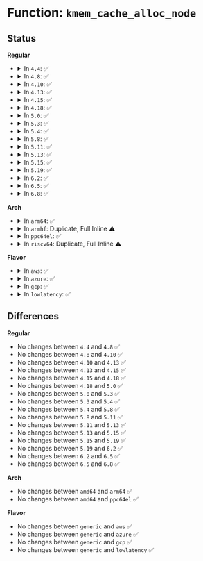 # Function: <code>kmem_cache_alloc_node</code>

## Status
<b>Regular</b>
<ul>
<li>
<details>
<summary>In <code>4.4</code>: ✅</summary>

```c
void *kmem_cache_alloc_node(struct kmem_cache *s, gfp_t gfpflags, int node);
```

**Collision:** Unique Global

**Inline:** No

**Transformation:** False

**Instances:**

```
In mm/slub.c (ffffffff811eb3b0)
Location: mm/slub.c:2598
Inline: False
Direct callers:
  - kernel/fork.c:copy_process
  - kernel/workqueue.c:alloc_unbound_pwq
  - mm/slub.c:kmem_cache_open
  - block/blk-core.c:alloc_request_struct
  - block/blk-core.c:blk_alloc_queue_node
  - block/blk-ioc.c:create_task_io_context
  - block/blk-ioc.c:ioc_create_icq
  - block/cfq-iosched.c:cfq_get_queue
  - net/core/skbuff.c:__alloc_skb
  - net/core/skbuff.c:__alloc_skb_head
```
**Symbols:**

```
ffffffff811eb3b0-ffffffff811eb5b4: kmem_cache_alloc_node (STB_GLOBAL)
```
</details>
</li>
<li>
<details>
<summary>In <code>4.8</code>: ✅</summary>

```c
void *kmem_cache_alloc_node(struct kmem_cache *s, gfp_t gfpflags, int node);
```

**Collision:** Unique Global

**Inline:** No

**Transformation:** False

**Instances:**

```
In mm/slub.c (ffffffff8120b800)
Location: mm/slub.c:2727
Inline: False
Direct callers:
  - kernel/workqueue.c:alloc_unbound_pwq
  - mm/slub.c:kmem_cache_open
  - block/blk-core.c:blk_alloc_queue_node
  - block/blk-core.c:alloc_request_struct
  - block/blk-ioc.c:ioc_create_icq
  - block/blk-ioc.c:create_task_io_context
  - block/cfq-iosched.c:cfq_get_queue
  - net/core/skbuff.c:__alloc_skb
  - net/core/skbuff.c:__alloc_skb_head
```
**Symbols:**

```
ffffffff8120b800-ffffffff8120b9ab: kmem_cache_alloc_node (STB_GLOBAL)
```
</details>
</li>
<li>
<details>
<summary>In <code>4.10</code>: ✅</summary>

```c
void *kmem_cache_alloc_node(struct kmem_cache *s, gfp_t gfpflags, int node);
```

**Collision:** Unique Global

**Inline:** No

**Transformation:** False

**Instances:**

```
In mm/slub.c (ffffffff8121d830)
Location: mm/slub.c:2749
Inline: False
Direct callers:
  - kernel/workqueue.c:alloc_unbound_pwq
  - mm/slub.c:kmem_cache_open
  - block/blk-core.c:blk_alloc_queue_node
  - block/blk-core.c:alloc_request_struct
  - block/blk-ioc.c:ioc_create_icq
  - block/blk-ioc.c:create_task_io_context
  - block/cfq-iosched.c:cfq_get_queue
  - net/core/skbuff.c:__alloc_skb
  - net/core/skbuff.c:__alloc_skb_head
```
**Symbols:**

```
ffffffff8121d830-ffffffff8121d9db: kmem_cache_alloc_node (STB_GLOBAL)
```
</details>
</li>
<li>
<details>
<summary>In <code>4.13</code>: ✅</summary>

```c
void *kmem_cache_alloc_node(struct kmem_cache *s, gfp_t gfpflags, int node);
```

**Collision:** Unique Global

**Inline:** No

**Transformation:** False

**Instances:**

```
In mm/slub.c (ffffffff81228470)
Location: mm/slub.c:2746
Inline: False
Direct callers:
  - kernel/workqueue.c:alloc_unbound_pwq
  - mm/slub.c:__kmem_cache_create
  - block/blk-core.c:blk_alloc_queue_node
  - block/blk-core.c:alloc_request_simple
  - block/blk-ioc.c:ioc_create_icq
  - block/blk-ioc.c:create_task_io_context
  - block/cfq-iosched.c:cfq_get_queue
  - drivers/scsi/scsi_lib.c:scsi_init_rq
  - drivers/scsi/scsi_lib.c:scsi_init_request
  - net/core/skbuff.c:__alloc_skb
  - net/core/skbuff.c:__alloc_skb_head
```
**Symbols:**

```
ffffffff81228470-ffffffff8122861a: kmem_cache_alloc_node (STB_GLOBAL)
```
</details>
</li>
<li>
<details>
<summary>In <code>4.15</code>: ✅</summary>

```c
void *kmem_cache_alloc_node(struct kmem_cache *s, gfp_t gfpflags, int node);
```

**Collision:** Unique Global

**Inline:** No

**Transformation:** False

**Instances:**

```
In mm/slub.c (ffffffff81244550)
Location: mm/slub.c:2759
Inline: False
Direct callers:
  - kernel/workqueue.c:alloc_unbound_pwq
  - mm/slub.c:__kmem_cache_create
  - block/blk-core.c:blk_alloc_queue_node
  - block/blk-core.c:alloc_request_simple
  - block/blk-ioc.c:ioc_create_icq
  - block/blk-ioc.c:create_task_io_context
  - block/cfq-iosched.c:cfq_get_queue
  - drivers/scsi/scsi_lib.c:scsi_old_init_rq
  - drivers/scsi/scsi_lib.c:scsi_mq_init_request
  - net/core/skbuff.c:__alloc_skb
```
**Symbols:**

```
ffffffff81244550-ffffffff81244707: kmem_cache_alloc_node (STB_GLOBAL)
```
</details>
</li>
<li>
<details>
<summary>In <code>4.18</code>: ✅</summary>

```c
void *kmem_cache_alloc_node(struct kmem_cache *s, gfp_t gfpflags, int node);
```

**Collision:** Unique Global

**Inline:** No

**Transformation:** False

**Instances:**

```
In mm/slub.c (ffffffff81266a40)
Location: mm/slub.c:2742
Inline: False
Direct callers:
  - kernel/workqueue.c:alloc_unbound_pwq
  - mm/slub.c:kmem_cache_open
  - block/blk-core.c:blk_alloc_queue_node
  - block/blk-core.c:alloc_request_simple
  - block/blk-ioc.c:ioc_create_icq
  - block/blk-ioc.c:create_task_io_context
  - block/cfq-iosched.c:cfq_get_queue
  - drivers/scsi/scsi_lib.c:scsi_old_init_rq
  - drivers/scsi/scsi_lib.c:scsi_mq_init_request
  - net/core/skbuff.c:__alloc_skb
```
**Symbols:**

```
ffffffff81266a40-ffffffff81266c4a: kmem_cache_alloc_node (STB_GLOBAL)
```
</details>
</li>
<li>
<details>
<summary>In <code>5.0</code>: ✅</summary>

```c
void *kmem_cache_alloc_node(struct kmem_cache *s, gfp_t gfpflags, int node);
```

**Collision:** Unique Global

**Inline:** No

**Transformation:** False

**Instances:**

```
In mm/slub.c (ffffffff8127b760)
Location: mm/slub.c:2792
Inline: False
Direct callers:
  - kernel/workqueue.c:alloc_unbound_pwq
  - mm/slub.c:kmem_cache_open
  - block/blk-core.c:blk_alloc_queue_node
  - block/blk-ioc.c:ioc_create_icq
  - block/blk-ioc.c:create_task_io_context
  - drivers/scsi/scsi_lib.c:scsi_mq_init_request
  - net/core/skbuff.c:__alloc_skb
```
**Symbols:**

```
ffffffff8127b760-ffffffff8127b95d: kmem_cache_alloc_node (STB_GLOBAL)
```
</details>
</li>
<li>
<details>
<summary>In <code>5.3</code>: ✅</summary>

```c
void *kmem_cache_alloc_node(struct kmem_cache *s, gfp_t gfpflags, int node);
```

**Collision:** Unique Global

**Inline:** No

**Transformation:** False

**Instances:**

```
In mm/slub.c (ffffffff812971b0)
Location: mm/slub.c:2804
Inline: False
Direct callers:
  - kernel/fork.c:copy_process
  - kernel/workqueue.c:alloc_unbound_pwq
  - mm/vmalloc.c:alloc_vmap_area
  - mm/vmalloc.c:alloc_vmap_area
  - mm/slub.c:kmem_cache_open
  - block/blk-core.c:blk_alloc_queue_node
  - block/blk-ioc.c:ioc_create_icq
  - block/blk-ioc.c:create_task_io_context
  - drivers/scsi/scsi_lib.c:scsi_mq_init_request
  - net/core/skbuff.c:__alloc_skb
```
**Symbols:**

```
ffffffff812971b0-ffffffff81297401: kmem_cache_alloc_node (STB_GLOBAL)
```
</details>
</li>
<li>
<details>
<summary>In <code>5.4</code>: ✅</summary>

```c
void *kmem_cache_alloc_node(struct kmem_cache *s, gfp_t gfpflags, int node);
```

**Collision:** Unique Global

**Inline:** No

**Transformation:** False

**Instances:**

```
In mm/slub.c (ffffffff812a6fb0)
Location: mm/slub.c:2800
Inline: False
Direct callers:
  - kernel/fork.c:copy_process
  - kernel/workqueue.c:alloc_unbound_pwq
  - mm/vmalloc.c:alloc_vmap_area
  - mm/vmalloc.c:alloc_vmap_area
  - mm/slub.c:kmem_cache_open
  - block/blk-core.c:blk_alloc_queue_node
  - block/blk-ioc.c:ioc_create_icq
  - block/blk-ioc.c:create_task_io_context
  - drivers/scsi/scsi_lib.c:scsi_mq_init_request
  - net/core/skbuff.c:__alloc_skb
```
**Symbols:**

```
ffffffff812a6fb0-ffffffff812a7201: kmem_cache_alloc_node (STB_GLOBAL)
```
</details>
</li>
<li>
<details>
<summary>In <code>5.8</code>: ✅</summary>

```c
void *kmem_cache_alloc_node(struct kmem_cache *s, gfp_t gfpflags, int node);
```

**Collision:** Unique Global

**Inline:** No

**Transformation:** False

**Instances:**

```
In mm/slub.c (ffffffff812dbf30)
Location: mm/slub.c:2858
Inline: False
Direct callers:
  - kernel/fork.c:dup_task_struct
  - kernel/workqueue.c:alloc_unbound_pwq
  - mm/vmalloc.c:alloc_vmap_area
  - mm/vmalloc.c:alloc_vmap_area
  - mm/slub.c:init_kmem_cache_nodes
  - block/blk-core.c:__blk_alloc_queue
  - block/blk-ioc.c:ioc_create_icq
  - block/blk-ioc.c:create_task_io_context
  - drivers/scsi/scsi_lib.c:scsi_mq_init_request
  - net/core/skbuff.c:__alloc_skb
```
**Symbols:**

```
ffffffff812dbf30-ffffffff812dc18a: kmem_cache_alloc_node (STB_GLOBAL)
```
</details>
</li>
<li>
<details>
<summary>In <code>5.11</code>: ✅</summary>

```c
void *kmem_cache_alloc_node(struct kmem_cache *s, gfp_t gfpflags, int node);
```

**Collision:** Unique Global

**Inline:** No

**Transformation:** False

**Instances:**

```
In mm/slub.c (ffffffff812e8520)
Location: mm/slub.c:2926
Inline: False
Direct callers:
  - kernel/fork.c:dup_task_struct
  - kernel/workqueue.c:alloc_unbound_pwq
  - mm/vmalloc.c:alloc_vmap_area
  - mm/vmalloc.c:alloc_vmap_area
  - mm/slub.c:init_kmem_cache_nodes
  - block/blk-core.c:blk_alloc_queue
  - block/blk-ioc.c:ioc_create_icq
  - block/blk-ioc.c:create_task_io_context
  - drivers/scsi/scsi_lib.c:scsi_mq_init_request
  - net/core/skbuff.c:__alloc_skb
```
**Symbols:**

```
ffffffff812e8520-ffffffff812e8735: kmem_cache_alloc_node (STB_GLOBAL)
```
</details>
</li>
<li>
<details>
<summary>In <code>5.13</code>: ✅</summary>

```c
void *kmem_cache_alloc_node(struct kmem_cache *s, gfp_t gfpflags, int node);
```

**Collision:** Unique Global

**Inline:** No

**Transformation:** False

**Instances:**

```
In mm/slub.c (ffffffff812effc0)
Location: mm/slub.c:2948
Inline: False
Direct callers:
  - arch/x86/events/intel/lbr.c:reserve_lbr_buffers
  - kernel/fork.c:dup_task_struct
  - kernel/workqueue.c:alloc_unbound_pwq
  - kernel/events/core.c:perf_event_alloc
  - mm/vmalloc.c:alloc_vmap_area
  - mm/vmalloc.c:alloc_vmap_area
  - mm/slub.c:kmem_cache_open
  - block/blk-core.c:blk_alloc_queue
  - block/blk-ioc.c:ioc_create_icq
  - block/blk-ioc.c:create_task_io_context
  - drivers/scsi/scsi_lib.c:scsi_mq_init_request
  - net/core/skbuff.c:__alloc_skb
```
**Symbols:**

```
ffffffff812effc0-ffffffff812f020c: kmem_cache_alloc_node (STB_GLOBAL)
```
</details>
</li>
<li>
<details>
<summary>In <code>5.15</code>: ✅</summary>

```c
void *kmem_cache_alloc_node(struct kmem_cache *s, gfp_t gfpflags, int node);
```

**Collision:** Unique Global

**Inline:** No

**Transformation:** False

**Instances:**

```
In mm/slub.c (ffffffff813399c0)
Location: mm/slub.c:3247
Inline: False
Direct callers:
  - arch/x86/events/intel/lbr.c:reserve_lbr_buffers
  - kernel/fork.c:dup_task_struct
  - kernel/workqueue.c:alloc_unbound_pwq
  - kernel/events/core.c:perf_event_alloc
  - mm/vmalloc.c:alloc_vmap_area
  - mm/vmalloc.c:alloc_vmap_area
  - mm/slub.c:kmem_cache_open
  - block/blk-core.c:blk_alloc_queue
  - block/blk-ioc.c:ioc_create_icq
  - block/blk-ioc.c:create_task_io_context
  - drivers/scsi/scsi_lib.c:scsi_mq_init_request
  - net/core/skbuff.c:__alloc_skb
```
**Symbols:**

```
ffffffff813399c0-ffffffff81339cbd: kmem_cache_alloc_node (STB_GLOBAL)
```
</details>
</li>
<li>
<details>
<summary>In <code>5.19</code>: ✅</summary>

```c
void *kmem_cache_alloc_node(struct kmem_cache *s, gfp_t gfpflags, int node);
```

**Collision:** Unique Global

**Inline:** No

**Transformation:** False

**Instances:**

```
In mm/slub.c (ffffffff813a9d80)
Location: mm/slub.c:3291
Inline: False
Direct callers:
  - arch/x86/events/intel/lbr.c:reserve_lbr_buffers
  - kernel/fork.c:dup_task_struct
  - kernel/workqueue.c:alloc_unbound_pwq
  - kernel/events/core.c:perf_event_alloc
  - mm/vmalloc.c:alloc_vmap_area
  - mm/vmalloc.c:alloc_vmap_area
  - mm/slub.c:init_kmem_cache_nodes
  - block/blk-core.c:blk_alloc_queue
  - block/blk-core.c:blk_alloc_queue
  - block/blk-ioc.c:ioc_create_icq
  - block/blk-ioc.c:alloc_io_context
  - drivers/scsi/scsi_lib.c:scsi_mq_init_request
  - net/core/skbuff.c:__alloc_skb
```
**Symbols:**

```
ffffffff813a9d80-ffffffff813aa0ac: kmem_cache_alloc_node (STB_GLOBAL)
```
</details>
</li>
<li>
<details>
<summary>In <code>6.2</code>: ✅</summary>

```c
void *kmem_cache_alloc_node(struct kmem_cache *s, gfp_t gfpflags, int node);
```

**Collision:** Unique Global

**Inline:** No

**Transformation:** False

**Instances:**

```
In mm/slub.c (ffffffff8142ab80)
Location: mm/slub.c:3495
Inline: False
Direct callers:
  - arch/x86/events/intel/lbr.c:reserve_lbr_buffers
  - kernel/fork.c:dup_task_struct
  - kernel/workqueue.c:alloc_unbound_pwq
  - kernel/events/core.c:perf_event_alloc
  - mm/vmalloc.c:alloc_vmap_area
  - mm/vmalloc.c:alloc_vmap_area
  - mm/slub.c:kmem_cache_open
  - block/blk-core.c:blk_alloc_queue
  - block/blk-ioc.c:ioc_create_icq
  - block/blk-ioc.c:alloc_io_context
  - drivers/scsi/scsi_lib.c:scsi_mq_init_request
  - net/core/skbuff.c:__alloc_skb
```
**Symbols:**

```
ffffffff8142ab80-ffffffff8142af06: kmem_cache_alloc_node (STB_GLOBAL)
```
</details>
</li>
<li>
<details>
<summary>In <code>6.5</code>: ✅</summary>

```c
void *kmem_cache_alloc_node(struct kmem_cache *s, gfp_t gfpflags, int node);
```

**Collision:** Unique Global

**Inline:** No

**Transformation:** False

**Instances:**

```
In mm/slub.c (ffffffff81460090)
Location: mm/slub.c:3513
Inline: False
Direct callers:
  - arch/x86/events/intel/lbr.c:reserve_lbr_buffers
  - kernel/fork.c:dup_task_struct
  - kernel/workqueue.c:alloc_unbound_pwq
  - kernel/events/core.c:perf_event_alloc
  - mm/vmalloc.c:alloc_vmap_area
  - mm/vmalloc.c:alloc_vmap_area
  - mm/slub.c:kmem_cache_open
  - block/blk-core.c:blk_alloc_queue
  - block/blk-ioc.c:ioc_create_icq
  - block/blk-ioc.c:alloc_io_context
  - drivers/scsi/scsi_lib.c:scsi_mq_init_request
  - net/core/skbuff.c:__alloc_skb
  - net/core/skbuff.c:kmalloc_reserve
  - net/core/skbuff.c:kmalloc_reserve
```
**Symbols:**

```
ffffffff81460090-ffffffff8146043f: kmem_cache_alloc_node (STB_GLOBAL)
```
</details>
</li>
<li>
<details>
<summary>In <code>6.8</code>: ✅</summary>

```c
void *kmem_cache_alloc_node(struct kmem_cache *s, gfp_t gfpflags, int node);
```

**Collision:** Unique Global

**Inline:** No

**Transformation:** False

**Instances:**

```
In mm/slub.c (ffffffff8145b1c0)
Location: mm/slub.c:3901
Inline: False
Direct callers:
  - arch/x86/events/intel/lbr.c:reserve_lbr_buffers
  - kernel/fork.c:dup_task_struct
  - kernel/workqueue.c:alloc_and_link_pwqs
  - kernel/workqueue.c:alloc_unbound_pwq
  - kernel/events/core.c:perf_event_alloc
  - mm/vmalloc.c:alloc_vmap_area
  - mm/vmalloc.c:alloc_vmap_area
  - mm/slub.c:kmem_cache_open
  - mm/zswap.c:zswap_store
  - block/blk-core.c:blk_alloc_queue
  - block/blk-ioc.c:ioc_create_icq
  - block/blk-ioc.c:alloc_io_context
  - drivers/scsi/scsi_lib.c:scsi_mq_init_request
  - net/core/skbuff.c:__alloc_skb
  - net/core/skbuff.c:kmalloc_reserve
  - net/core/skbuff.c:kmalloc_reserve
```
**Symbols:**

```
ffffffff8145b1c0-ffffffff8145b523: kmem_cache_alloc_node (STB_GLOBAL)
```
</details>
</li>
</ul>
<b>Arch</b>
<ul>
<li>
<details>
<summary>In <code>arm64</code>: ✅</summary>

```c
void *kmem_cache_alloc_node(struct kmem_cache *s, gfp_t gfpflags, int node);
```

**Collision:** Unique Global

**Inline:** No

**Transformation:** False

**Instances:**

```
In mm/slub.c (ffff800010348380)
Location: mm/slub.c:2800
Inline: False
Direct callers:
  - kernel/fork.c:dup_task_struct
  - kernel/workqueue.c:alloc_unbound_pwq
  - mm/vmalloc.c:alloc_vmap_area
  - mm/vmalloc.c:alloc_vmap_area
  - mm/slub.c:kmem_cache_open
  - block/blk-core.c:blk_alloc_queue_node
  - block/blk-ioc.c:ioc_create_icq
  - block/blk-ioc.c:create_task_io_context
  - drivers/scsi/scsi_lib.c:scsi_mq_init_request
  - net/core/skbuff.c:__alloc_skb
```
**Symbols:**

```
ffff800010348380-ffff800010348610: kmem_cache_alloc_node (STB_GLOBAL)
```
</details>
</li>
<li>
<details>
<summary>In <code>armhf</code>: Duplicate, Full Inline ⚠️</summary>

**Collision:** Static Duplication

**Inline:** Full

**Transformation:** False

**Instances:**

```
In kernel/fork.c (c0351d38)
Location: include/linux/slab.h:425
Inline: True
Inline callers:
  - kernel/fork.c:copy_process
```
```
In kernel/workqueue.c (c037519c)
Location: include/linux/slab.h:425
Inline: True
Inline callers:
  - kernel/workqueue.c:alloc_unbound_pwq
```
```
In mm/vmalloc.c (c052b75c)
Location: include/linux/slab.h:425
Inline: True
```
```
In mm/slub.c (c054f4c0)
Location: include/linux/slab.h:425
Inline: True
Inline callers:
  - mm/slub.c:kmem_cache_open
```
```
In block/blk-core.c (c078e4a0)
Location: include/linux/slab.h:425
Inline: True
Inline callers:
  - block/blk-core.c:blk_alloc_queue_node
```
```
In block/blk-ioc.c (c0795654)
Location: include/linux/slab.h:425
Inline: True
Inline callers:
  - block/blk-ioc.c:ioc_create_icq
  - block/blk-ioc.c:create_task_io_context
```
```
In drivers/scsi/scsi_lib.c (c0a4a74c)
Location: include/linux/slab.h:425
Inline: True
Inline callers:
  - drivers/scsi/scsi_lib.c:scsi_mq_init_request
```
```
In net/core/skbuff.c (c0ccfecc)
Location: include/linux/slab.h:425
Inline: True
Inline callers:
  - net/core/skbuff.c:__alloc_skb
```
</details>
</li>
<li>
<details>
<summary>In <code>ppc64el</code>: ✅</summary>

```c
void *kmem_cache_alloc_node(struct kmem_cache *s, gfp_t gfpflags, int node);
```

**Collision:** Unique Global

**Inline:** No

**Transformation:** False

**Instances:**

```
In mm/slub.c (c000000000426980)
Location: mm/slub.c:2800
Inline: False
Direct callers:
  - arch/powerpc/platforms/pseries/dtl.c:dtl_file_open
  - kernel/fork.c:copy_process
  - kernel/fork.c:copy_process
  - kernel/workqueue.c:alloc_unbound_pwq
  - mm/vmalloc.c:alloc_vmap_area
  - mm/vmalloc.c:alloc_vmap_area
  - mm/slub.c:kmem_cache_open
  - block/blk-core.c:blk_alloc_queue_node
  - block/blk-ioc.c:ioc_create_icq
  - block/blk-ioc.c:create_task_io_context
  - drivers/scsi/scsi_lib.c:scsi_mq_init_request
  - net/core/skbuff.c:__alloc_skb
```
**Symbols:**

```
c000000000426980-c000000000426d18: kmem_cache_alloc_node (STB_GLOBAL)
```
</details>
</li>
<li>
<details>
<summary>In <code>riscv64</code>: Duplicate, Full Inline ⚠️</summary>

**Collision:** Static Duplication

**Inline:** Full

**Transformation:** False

**Instances:**

```
In kernel/fork.c (ffffffe0000bfd5a)
Location: include/linux/slab.h:425
Inline: True
Inline callers:
  - kernel/fork.c:copy_process
```
```
In kernel/workqueue.c (ffffffe0000da194)
Location: include/linux/slab.h:425
Inline: True
Inline callers:
  - kernel/workqueue.c:alloc_unbound_pwq
```
```
In mm/vmalloc.c (ffffffe000217980)
Location: include/linux/slab.h:425
Inline: True
```
```
In mm/slub.c (ffffffe00023cb7a)
Location: include/linux/slab.h:425
Inline: True
Inline callers:
  - mm/slub.c:kmem_cache_open
```
```
In block/blk-core.c (ffffffe000423766)
Location: include/linux/slab.h:425
Inline: True
Inline callers:
  - block/blk-core.c:blk_alloc_queue_node
```
```
In block/blk-ioc.c (ffffffe00042986e)
Location: include/linux/slab.h:425
Inline: True
Inline callers:
  - block/blk-ioc.c:ioc_create_icq
  - block/blk-ioc.c:create_task_io_context
```
```
In drivers/scsi/scsi_lib.c (ffffffe0005de574)
Location: include/linux/slab.h:425
Inline: True
Inline callers:
  - drivers/scsi/scsi_lib.c:scsi_mq_init_request
```
```
In net/core/skbuff.c (ffffffe000743676)
Location: include/linux/slab.h:425
Inline: True
Inline callers:
  - net/core/skbuff.c:__alloc_skb
```
</details>
</li>
</ul>
<b>Flavor</b>
<ul>
<li>
<details>
<summary>In <code>aws</code>: ✅</summary>

```c
void *kmem_cache_alloc_node(struct kmem_cache *s, gfp_t gfpflags, int node);
```

**Collision:** Unique Global

**Inline:** No

**Transformation:** False

**Instances:**

```
In mm/slub.c (ffffffff8129f590)
Location: mm/slub.c:2800
Inline: False
Direct callers:
  - kernel/fork.c:copy_process
  - kernel/workqueue.c:alloc_unbound_pwq
  - mm/vmalloc.c:alloc_vmap_area
  - mm/vmalloc.c:alloc_vmap_area
  - mm/slub.c:kmem_cache_open
  - block/blk-core.c:blk_alloc_queue_node
  - block/blk-ioc.c:ioc_create_icq
  - block/blk-ioc.c:create_task_io_context
  - drivers/scsi/scsi_lib.c:scsi_mq_init_request
  - net/core/skbuff.c:__alloc_skb
```
**Symbols:**

```
ffffffff8129f590-ffffffff8129f7e1: kmem_cache_alloc_node (STB_GLOBAL)
```
</details>
</li>
<li>
<details>
<summary>In <code>azure</code>: ✅</summary>

```c
void *kmem_cache_alloc_node(struct kmem_cache *s, gfp_t gfpflags, int node);
```

**Collision:** Unique Global

**Inline:** No

**Transformation:** False

**Instances:**

```
In mm/slub.c (ffffffff812910b0)
Location: mm/slub.c:2800
Inline: False
Direct callers:
  - kernel/fork.c:copy_process
  - kernel/workqueue.c:alloc_unbound_pwq
  - mm/vmalloc.c:alloc_vmap_area
  - mm/vmalloc.c:alloc_vmap_area
  - mm/slub.c:kmem_cache_open
  - block/blk-core.c:blk_alloc_queue_node
  - block/blk-ioc.c:ioc_create_icq
  - block/blk-ioc.c:create_task_io_context
  - drivers/scsi/scsi_lib.c:scsi_mq_init_request
  - net/core/skbuff.c:__alloc_skb
```
**Symbols:**

```
ffffffff812910b0-ffffffff81291301: kmem_cache_alloc_node (STB_GLOBAL)
```
</details>
</li>
<li>
<details>
<summary>In <code>gcp</code>: ✅</summary>

```c
void *kmem_cache_alloc_node(struct kmem_cache *s, gfp_t gfpflags, int node);
```

**Collision:** Unique Global

**Inline:** No

**Transformation:** False

**Instances:**

```
In mm/slub.c (ffffffff8129d3a0)
Location: mm/slub.c:2800
Inline: False
Direct callers:
  - kernel/fork.c:copy_process
  - kernel/workqueue.c:alloc_unbound_pwq
  - mm/vmalloc.c:alloc_vmap_area
  - mm/vmalloc.c:alloc_vmap_area
  - mm/slub.c:kmem_cache_open
  - block/blk-core.c:blk_alloc_queue_node
  - block/blk-ioc.c:ioc_create_icq
  - block/blk-ioc.c:create_task_io_context
  - drivers/scsi/scsi_lib.c:scsi_mq_init_request
  - net/core/skbuff.c:__alloc_skb
```
**Symbols:**

```
ffffffff8129d3a0-ffffffff8129d5f1: kmem_cache_alloc_node (STB_GLOBAL)
```
</details>
</li>
<li>
<details>
<summary>In <code>lowlatency</code>: ✅</summary>

```c
void *kmem_cache_alloc_node(struct kmem_cache *s, gfp_t gfpflags, int node);
```

**Collision:** Unique Global

**Inline:** No

**Transformation:** False

**Instances:**

```
In mm/slub.c (ffffffff812ad740)
Location: mm/slub.c:2800
Inline: False
Direct callers:
  - kernel/fork.c:copy_process
  - kernel/workqueue.c:alloc_unbound_pwq
  - mm/vmalloc.c:alloc_vmap_area
  - mm/vmalloc.c:alloc_vmap_area
  - mm/slub.c:kmem_cache_open
  - block/blk-core.c:blk_alloc_queue_node
  - block/blk-ioc.c:ioc_create_icq
  - block/blk-ioc.c:create_task_io_context
  - drivers/scsi/scsi_lib.c:scsi_mq_init_request
  - net/core/skbuff.c:__alloc_skb
```
**Symbols:**

```
ffffffff812ad740-ffffffff812ad996: kmem_cache_alloc_node (STB_GLOBAL)
```
</details>
</li>
</ul>

## Differences
<b>Regular</b>
<ul>
<li>
No changes between <code>4.4</code> and <code>4.8</code> ✅
</li>
<li>
No changes between <code>4.8</code> and <code>4.10</code> ✅
</li>
<li>
No changes between <code>4.10</code> and <code>4.13</code> ✅
</li>
<li>
No changes between <code>4.13</code> and <code>4.15</code> ✅
</li>
<li>
No changes between <code>4.15</code> and <code>4.18</code> ✅
</li>
<li>
No changes between <code>4.18</code> and <code>5.0</code> ✅
</li>
<li>
No changes between <code>5.0</code> and <code>5.3</code> ✅
</li>
<li>
No changes between <code>5.3</code> and <code>5.4</code> ✅
</li>
<li>
No changes between <code>5.4</code> and <code>5.8</code> ✅
</li>
<li>
No changes between <code>5.8</code> and <code>5.11</code> ✅
</li>
<li>
No changes between <code>5.11</code> and <code>5.13</code> ✅
</li>
<li>
No changes between <code>5.13</code> and <code>5.15</code> ✅
</li>
<li>
No changes between <code>5.15</code> and <code>5.19</code> ✅
</li>
<li>
No changes between <code>5.19</code> and <code>6.2</code> ✅
</li>
<li>
No changes between <code>6.2</code> and <code>6.5</code> ✅
</li>
<li>
No changes between <code>6.5</code> and <code>6.8</code> ✅
</li>
</ul>
<b>Arch</b>
<ul>
<li>
No changes between <code>amd64</code> and <code>arm64</code> ✅
</li>
<li>
No changes between <code>amd64</code> and <code>ppc64el</code> ✅
</li>
</ul>
<b>Flavor</b>
<ul>
<li>
No changes between <code>generic</code> and <code>aws</code> ✅
</li>
<li>
No changes between <code>generic</code> and <code>azure</code> ✅
</li>
<li>
No changes between <code>generic</code> and <code>gcp</code> ✅
</li>
<li>
No changes between <code>generic</code> and <code>lowlatency</code> ✅
</li>
</ul>
